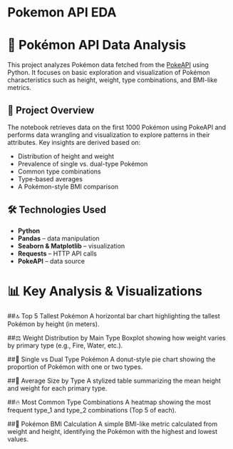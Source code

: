 # Pokemon API EDA
# 🧬 Pokémon API Data Analysis

This project analyzes Pokémon data fetched from the [PokeAPI](https://pokeapi.co/) using Python. It focuses on basic exploration and visualization of Pokémon characteristics such as height, weight, type combinations, and BMI-like metrics.

## 🚀 Project Overview

The notebook retrieves data on the first 1000 Pokémon using PokeAPI and performs data wrangling and visualization to explore patterns in their attributes. Key insights are derived based on:

- Distribution of height and weight
- Prevalence of single vs. dual-type Pokémon
- Common type combinations
- Type-based averages
- A Pokémon-style BMI comparison

## 🛠️ Technologies Used

- **Python**
- **Pandas** – data manipulation
- **Seaborn & Matplotlib** – visualization
- **Requests** – HTTP API calls
- **PokeAPI** – data source

# 📊 Key Analysis & Visualizations

##🔝 Top 5 Tallest Pokémon
A horizontal bar chart highlighting the tallest Pokémon by height (in meters).

##⚖️ Weight Distribution by Main Type
Boxplot showing how weight varies by primary type (e.g., Fire, Water, etc.).

##🔁 Single vs Dual Type Pokémon
A donut-style pie chart showing the proportion of Pokémon with one or two types.

##📐 Average Size by Type
A stylized table summarizing the mean height and weight for each primary type.

##🔥 Most Common Type Combinations
A heatmap showing the most frequent type_1 and type_2 combinations (Top 5 of each).

##🧮 Pokémon BMI Calculation
A simple BMI-like metric calculated from weight and height, identifying the Pokémon with the highest and lowest values.
